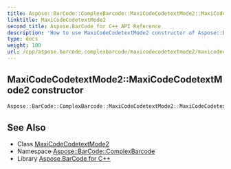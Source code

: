 ```yaml
---
title: Aspose::BarCode::ComplexBarcode::MaxiCodeCodetextMode2::MaxiCodeCodetextMode2 constructor
linktitle: MaxiCodeCodetextMode2
second_title: Aspose.BarCode for C++ API Reference
description: 'How to use MaxiCodeCodetextMode2 constructor of Aspose::BarCode::ComplexBarcode::MaxiCodeCodetextMode2 class in C++.'
type: docs
weight: 100
url: /cpp/aspose.barcode.complexbarcode/maxicodecodetextmode2/maxicodecodetextmode2/
---
```

## MaxiCodeCodetextMode2::MaxiCodeCodetextMode2 constructor




```cpp
Aspose::BarCode::ComplexBarcode::MaxiCodeCodetextMode2::MaxiCodeCodetextMode2()
```

## See Also

* Class [MaxiCodeCodetextMode2](../)
* Namespace [Aspose::BarCode::ComplexBarcode](../../)
* Library [Aspose.BarCode for C++](../../../)
